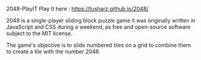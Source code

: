 
2048-PlayIT
Play It here : https://tusharz.github.io/2048/

2048 is a single-player sliding block puzzle game it was originally written in JavaScript and CSS during a weekend, as free and open-source software subject to the MIT license. 

The game's objective is to slide numbered tiles on a grid to combine them to create a tile with the number 2048.

